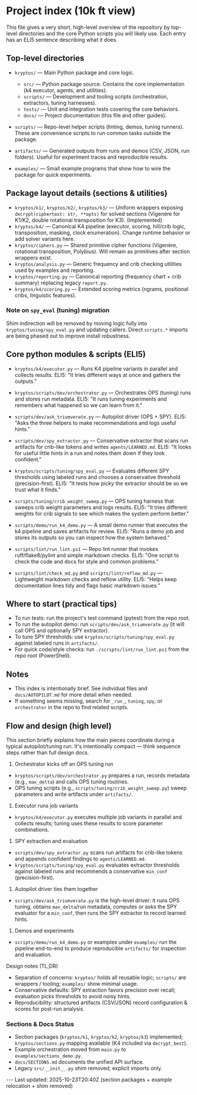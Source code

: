 # Project index (10k ft view)

This file gives a very short, high-level overview of the repository by top-level directories and the
core Python scripts you will likely use. Each entry has an ELI5 sentence describing what it does.

## Top-level directories

- `kryptos/` — Main Python package and core logic.
  - `src/` — Python package source. Contains the core implementation (k4 executor, agents, and
    utilities).
  - `scripts/` — Development and tooling scripts (orchestration, extractors, tuning harnesses).
  - `tests/` — Unit and integration tests covering the core behaviors.
  - `docs/` — Project documentation (this file and other guides).

- `scripts/` — Repo-level helper scripts (linting, demos, tuning runners). These are convenience
scripts to run common tasks outside the package.

- `artifacts/` — Generated outputs from runs and demos (CSV, JSON, run folders). Useful for
experiment traces and reproducible results.

- `examples/` — Small example programs that show how to wire the package for quick experiments.

## Package layout details (sections & utilities)

- `kryptos/k1/`, `kryptos/k2/`, `kryptos/k3/` — Uniform wrappers exposing `decrypt(ciphertext: str,
**opts)` for solved sections (Vigenère for K1/K2, double rotational transposition for K3).
(Implemented)
- `kryptos/k4/` — Canonical K4 pipeline (executor, scoring, hill/crib logic, transposition, masking,
clock enumeration). Change runtime behavior or add solver variants here.
- `kryptos/ciphers.py` — Shared primitive cipher functions (Vigenère, rotational transposition,
Polybius). Will remain as primitives after section wrappers exist.
- `kryptos/analysis.py` — Generic frequency and crib checking utilities used by examples and
reporting.
- `kryptos/reporting.py` — Canonical reporting (frequency chart + crib summary) replacing legacy
`report.py`.
- `kryptos/k4/scoring.py` — Extended scoring metrics (ngrams, positional cribs, linguistic
features).

### Note on `spy_eval` (tuning) migration

Shim indirection will be removed by moving logic fully into `kryptos/tuning/spy_eval.py` and
updating callers. Direct `scripts.*` imports are being phased out to improve install robustness.

## Core python modules & scripts (ELI5)

- `kryptos/k4/executor.py` — Runs K4 pipeline variants in parallel and collects results. ELI5: "It
tries different ways at once and gathers the outputs."

- `kryptos/scripts/dev/orchestrator.py` — Orchestrates OPS (tuning) runs and stores run metadata.
ELI5: "It runs tuning experiments and remembers what happened so we can learn from it."

- `scripts/dev/ask_triumverate.py` — Autopilot driver (OPS + SPY). ELI5: "Asks the three helpers to
make recommendations and logs useful hints."

- `scripts/dev/spy_extractor.py` — Conservative extractor that scans run artifacts for crib-like
tokens and writes `agents/LEARNED.md`. ELI5: "It looks for useful little hints in a run and notes
them down if they look confident."

- `kryptos/scripts/tuning/spy_eval.py` — Evaluates different SPY thresholds using labeled runs and
chooses a conservative threshold (precision-first). ELI5: "It tests how picky the extractor should
be so we trust what it finds."

- `scripts/tuning/crib_weight_sweep.py` — OPS tuning harness that sweeps crib weight parameters and
logs results. ELI5: "It tries different weights for crib signals to see which makes the system
perform better."

- `scripts/demo/run_k4_demo.py` — A small demo runner that executes the k4 pipeline and saves
artifacts for review. ELI5: "Runs a demo job and stores its outputs so you can inspect how the
system behaved."

- `scripts/lint/run_lint.ps1` — Repo lint runner that invokes ruff/flake8/pylint and simple markdown
checks. ELI5: "One script to check the code and docs for style and common problems."

- `scripts/lint/check_md.py` and `scripts/lint/reflow_md.py` — Lightweight markdown checks and
reflow utility. ELI5: "Helps keep documentation lines tidy and flags basic markdown issues."

## Where to start (practical tips)

- To run tests: run the project's test command (pytest) from the repo root.
- To run the autopilot demo: run `scripts/dev/ask_triumverate.py` (it will call OPS and optionally
SPY extractor).
- To tune SPY thresholds: use `kryptos/scripts/tuning/spy_eval.py` against labeled runs in
`artifacts/`.
- For quick code/style checks: run `./scripts/lint/run_lint.ps1` from the repo root (PowerShell).

## Notes

- This index is intentionally brief. See individual files and `docs/AUTOPILOT.md` for more detail
when needed.
- If something seems missing, search for `_run_`, `tuning`, `spy`, or `orchestrator` in the repo to
find related scripts.

## Flow and design (high level)

This section briefly explains how the main pieces coordinate during a typical autopilot/tuning run.
It's intentionally compact — think sequence steps rather than full design docs.

1. Orchestrator kicks off an OPS tuning run

- `kryptos/scripts/dev/orchestrator.py` prepares a run, records metadata (e.g., `max_delta`) and
calls OPS tuning routines.
- OPS tuning scripts (e.g., `scripts/tuning/crib_weight_sweep.py`) sweep parameters and write
artifacts under `artifacts/`.

1. Executor runs job variants

- `kryptos/k4/executor.py` executes multiple job variants in parallel and collects results;
tuning uses these results to score parameter combinations.

1. SPY extraction and evaluation

- `scripts/dev/spy_extractor.py` scans run artifacts for crib-like tokens and appends confident
findings to `agents/LEARNED.md`.
- `kryptos/scripts/tuning/spy_eval.py` evaluates extractor thresholds against labeled runs and
recommends a conservative `min_conf` (precision-first).

1. Autopilot driver ties them together

- `scripts/dev/ask_triumverate.py` is the high-level driver: it runs OPS tuning, obtains
`max_delta`/run metadata, computes or asks the SPY evaluator for a `min_conf`, then runs the SPY
extractor to record learned hints.

1. Demos and experiments

- `scripts/demo/run_k4_demo.py` or examples under `examples/` run the pipeline end-to-end to produce
reproducible `artifacts/` for inspection and evaluation.

Design notes (TL;DR)

- Separation of concerns: `kryptos/` holds all reusable logic; `scripts/` are wrappers / tooling;
`examples/` show minimal usage.
- Conservative defaults: SPY extraction favors precision over recall; evaluation picks thresholds to
avoid noisy hints.
- Reproducibility: structured artifacts (CSV/JSON) record configuration & scores for post-run
analysis.

### Sections & Docs Status

- Section packages (`kryptos/k1`, `kryptos/k2`, `kryptos/k3`) implemented; `kryptos/sections.py`
mapping available (K4 included via `decrypt_best`).
- Example orchestration moved from `main.py` to `examples/sections_demo.py`.
- `docs/SECTIONS.md` documents the unified API surface.
- Legacy `src/__init__.py` shim removed; explicit imports only.

--- Last updated: 2025-10-23T20:40Z (section packages + example relocation + shim removed)

